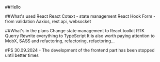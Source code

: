 ##Hello

##What's used
React
React Cotext - state management
React Hook Form -  from validation
Aaxios, rest api, websocket

##What's in the plans
Change state management to React toolkit
RTK Querry
Rewrite everything to TypeScript
It is also worth paying attention to MobX, SASS
and refactoring, refactoring, refactoring...


#PS
30.09.2024 - The development of the frontend part has been stopped until better times
